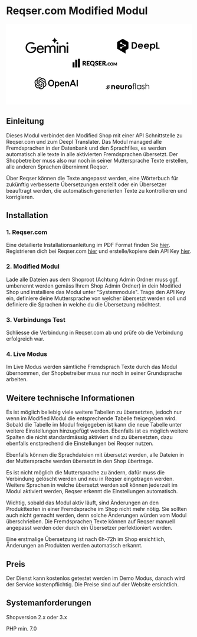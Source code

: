 # Reqser.com Modified Modul

![Deepl](Shoproot/admin/images/reqser_modul/modul_logo.png)

## Einleitung

Dieses Modul verbindet den Modified Shop mit einer API Schnittstelle zu Reqser.com und zum Deepl Translater. Das Modul managed alle Fremdsprachen in der Datenbank und den Sprachfiles, es werden automatisch alle texte in alle aktivierten Fremdsprachen übersetzt. Der Shopbetreiber muss also nur noch in seiner Muttersprache Texte erstellen, alle anderen Sprachen übernimmt Reqser.

Über Reqser können die Texte angepasst werden, eine Wörterbuch für zukünftig verbesserte Übersetzungen erstellt oder ein Übersetzer beauftragt werden, die automatisch generierten Texte zu kontrollieren und korrigieren.

## Installation
### 1. Reqser.com

Eine detailierte Installationsanleitung im PDF Format finden Sie [hier](https://github.com/reqsercom/reqser_modified_module/blob/main/Installationsanleitung_de.pdf).
Registrieren dich bei Reqser.com [hier](https://www.reqser.com/register) und erstelle/kopiere dein API Key [hier](https://www.reqser.com/translation/new-website/Modified).

### 2. Modified Modul

Lade alle Dateien aus dem Shoproot (Achtung Admin Ordner muss ggf. umbenennt werden gemäss Ihrem Shop Admin Ordner) in dein Modified Shop und installiere das Modul unter "Systemmodule".
Trage den API Key ein, definiere deine Muttersprache von welcher übersetzt werden soll und definiere die Sprachen in welche du die Übersetzung möchtest.

### 3. Verbindungs Test

Schliesse die Verbindung in Reqser.com ab und prüfe ob die Verbindung erfolgreich war.

### 4. Live Modus

Im Live Modus werden sämtliche Fremdsprach Texte durch das Modul übernommen, der Shopbetreiber muss nur noch in seiner Grundsprache arbeiten.


## Weitere technische Informationen

Es ist möglich beliebig viele weitere Tabellen zu übersetzten, jedoch nur wenn im Modified Modul die entsprechende Tabelle freigegeben wird. Sobald die Tabelle im Modul freigegeben ist kann die neue Tabelle unter weitere Einstellungen hinzugefügt werden.
Ebenfalls ist es möglich weitere Spalten die nicht standardmässig aktiviert sind zu übersetzten, dazu ebenfalls enstprechend die Einstellungen bei Reqser nutzen.

Ebenfalls können die Sprachdateien mit übersetzt werden, alle Dateien in der Muttersprache werden übersetzt in den Shop übertrage.

Es ist nicht möglich die Muttersprache zu ändern, dafür muss die Verbindung gelöscht werden und neu in Reqser eingetragen werden. Weitere Sprachen in welche übersetzt werden soll können jederzeit im Modul aktiviert werden, Reqser erkennt die Einstellungen automatisch.

Wichtig, sobald das Modul aktiv läuft, sind Änderungen an den Produkttexten in einer Fremdsprache im Shop nicht mehr nötig. Sie sollten auch nicht gemacht werden, denn solche Änderungen würden vom Modul überschrieben. Die Fremdsprachen Texte können auf Reqser manuell angepasst werden oder durch ein Übersetzer perfektioniert werden.

Eine erstmalige Übersetzung ist nach 6h-72h im Shop ersichtlich, Änderungen an Produkten werden automatisch erkannt.


## Preis

Der Dienst kann kostenlos getestet werden im Demo Modus, danach wird der Service kostenpflichtig. Die Preise sind auf der Website ersichtlich.


## Systemanforderungen

Shopversion 2.x oder 3.x

PHP min. 7.0